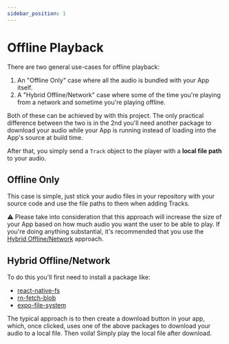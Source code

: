 ```yaml
---
sidebar_position: 1
---
```


# Offline Playback

There are two general use-cases for offline playback:

1. An "Offline Only" case where all the audio is bundled with your App itself.
2. A "Hybrid Offline/Network" case where some of the time you're playing from a
  network and sometime you're playing offline.

Both of these can be achieved by with this project. The only practical
difference between the two is in the 2nd you'll need another package to
download your audio while your App is running instead of loading into the App's
source at build time.

After that, you simply send a `Track` object to the player with a **local file
path** to your audio.

## Offline Only

This case is simple, just stick your audio files in your repository with your
source code and use the file paths to them when adding Tracks.

⚠️ Please take into consideration that this approach will increase
the size of your App based on how much audio you want the user to be able to
play. If you're doing anything substantial, it's recommended that you use
the [Hybrid Offline/Network](#hybrid-offline-network) approach.

## Hybrid Offline/Network

To do this you'll first need to install a package like:

- [react-native-fs](https://github.com/itinance/react-native-fs/)
- [rn-fetch-blob](https://github.com/joltup/rn-fetch-blob)
- [expo-file-system](https://www.npmjs.com/package/expo-file-system)

The typical approach is to then create a download button in your app, which,
once clicked, uses one of the above packages to download your audio to a local
file. Then voila! Simply play the local file after download.
